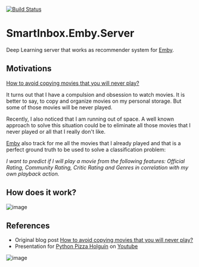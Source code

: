 [![Build Status](https://dev.azure.com/alexfdezsauco/External%20Repositories%20Builds/_apis/build/status/alexfdezsauco.SmartInbox.Emby.Server?branchName=master)](https://dev.azure.com/alexfdezsauco/External%20Repositories%20Builds/_build/latest?definitionId=4&branchName=master)

# SmartInbox.Emby.Server

Deep Learning server that works as recommender system for [Emby](https://emby.media/). 

## Motivations

[How to avoid copying movies that you will never play?](http://likewastoldtome.blogspot.com/2019/12/how-to-avoid-copying-movies-that-you.html)

It turns out that I have a compulsion and obsession to watch movies. It is better to say, to copy and organize movies on my personal storage. But some of those movies will be never played.

Recently, I also noticed that I am running out of space. A well known approach to solve this situation could be to eliminate all those movies that I never played or all that I really don't like.

[Emby](https://emby.media/) also track for me all the movies that I already played and that is a perfect ground truth to be used to solve a classification problem:

 _I want to predict if I will play a movie from the following features: Official Rating, Community Rating, Critic Rating and Genres in correlation with my own playback action._

## How does it work?

![image](https://user-images.githubusercontent.com/1785664/208254021-60a24101-e8f9-4f16-81d3-d211640d396c.png)

## References

- Original blog post [How to avoid copying movies that you will never play?](http://likewastoldtome.blogspot.com/2019/12/how-to-avoid-copying-movies-that-you.html)
- Presentation for [Python Pizza Holguín](https://holguin.python.pizza/) on [Youtube](https://www.youtube.com/watch?v=p8XdKPhTslg&t=3350s) 

![image](https://user-images.githubusercontent.com/1785664/208254382-5d4e37eb-1a79-444a-9e25-8b616633713a.png)


